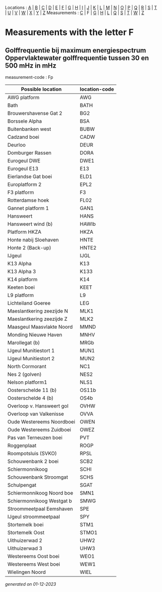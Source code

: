 Locations : [A](location_A.md) | [B](location_B.md) | [C](location_C.md) | [D](location_D.md) | [E](location_E.md) | [F](location_F.md) | [G](location_G.md) | [H](location_H.md) | [I](location_I.md) | [J](location_J.md) | [K](location_K.md) | [L](location_L.md) | [M](location_M.md) | [N](location_N.md) | [O](location_O.md) | [P](location_P.md) | [Q](location_Q.md) | [R](location_R.md) | [S](location_S.md) | [T](location_T.md) | [U](location_U.md) | [V](location_V.md) | [W](location_W.md) | [X](location_X.md) | [Y](location_Y.md) | [Z](location_Z.md)
Measurements : [C](measurement_C.md) | F | [G](measurement_G.md) | [H](measurement_H.md) | [L](measurement_L.md) | [Q](measurement_Q.md) | [S](measurement_S.md) | [T](measurement_T.md) | [W](measurement_W.md) | [Z](measurement_Z.md)

# Measurements with the letter F #

## Golffrequentie bij maximum energiespectrum Oppervlaktewater golffrequentie tussen 30 en 500 mHz in mHz ##
measurement-code : Fp

|Possible location|location-code|
|---|---|
|AWG platform|AWG|
|Bath|BATH|
|Brouwershavense Gat 2|BG2|
|Borssele Alpha|BSA|
|Buitenbanken west|BUBW|
|Cadzand boei|CADW|
|Deurloo|DEUR|
|Domburger Rassen|DORA|
|Eurogeul DWE|DWE1|
|Eurogeul E13|E13|
|Eierlandse Gat boei|ELD1|
|Europlatform 2|EPL2|
|F3 platform|F3|
|Rotterdamse hoek|FL02|
|Gannet platform 1|GAN1|
|Hansweert|HANS|
|Hansweert wind (b)|HAWIb|
|Platform HKZA|HKZA|
|Honte nabij Sloehaven|HNTE|
|Honte 2 (Back-up)|HNTE2|
|IJgeul|IJGL|
|K13 Alpha|K13|
|K13 Alpha 3|K133|
|K14 platform|K14|
|Keeten boei|KEET|
|L9 platform|L9|
|Lichteiland Goeree|LEG|
|Maeslantkering zeezijde N|MLK1|
|Maeslantkering zeezijde Z|MLK2|
|Maasgeul Maasvlakte Noord|MMND|
|Monding Nieuwe Haven|MNHV|
|Marollegat (b)|MRGb|
|IJgeul Munitiestort 1|MUN1|
|IJgeul Munitiestort 2|MUN2|
|North Cormorant|NC1|
|Nes 2 (golven)|NES2|
|Nelson platform1|NLS1|
|Oosterschelde 11 (b)|OS11b|
|Oosterschelde 4 (b)|OS4b|
|Overloop v. Hansweert gol|OVHW|
|Overloop van Valkenisse|OVVA|
|Oude Westereems Noordboei|OWEN|
|Oude Westereems Zuidboei|OWEZ|
|Pas van Terneuzen boei|PVT|
|Roggenplaat|ROGP|
|Roompotsluis (SVKO)|RPSL|
|Schouwenbank 2 boei|SCB2|
|Schiermonnikoog|SCHI|
|Schouwenbank Stroomgat|SCHS|
|Schulpengat|SGAT|
|Schiermonnikoog Noord boe|SMN1|
|Schiermonnikoog Westgat b|SMWG|
|Stroommeetpaal Eemshaven|SPE|
|IJgeul stroommeetpaal|SPY|
|Stortemelk boei|STM1|
|Stortemelk Oost|STMO1|
|Uithuizerwad 2|UHW2|
|Uithuizerwad 3|UHW3|
|Westereems Oost boei|WEO1|
|Westereems West boei|WEW1|
|Wielingen Noord|WIEL|




_generated on 01-12-2023_